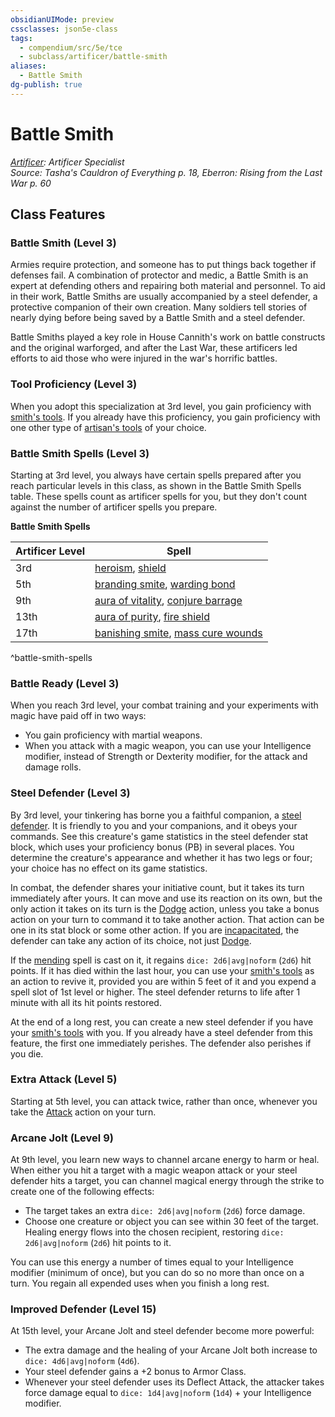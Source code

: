 ```yaml
---
obsidianUIMode: preview
cssclasses: json5e-class
tags:
  - compendium/src/5e/tce
  - subclass/artificer/battle-smith
aliases:
  - Battle Smith
dg-publish: true
---
```

# Battle Smith
*[Artificer](artificer-tce.md): Artificer Specialist*  
*Source: Tasha's Cauldron of Everything p. 18, Eberron: Rising from the Last War p. 60*  


## Class Features

### Battle Smith (Level 3)

Armies require protection, and someone has to put things back together if defenses fail. A combination of protector and medic, a Battle Smith is an expert at defending others and repairing both material and personnel. To aid in their work, Battle Smiths are usually accompanied by a steel defender, a protective companion of their own creation. Many soldiers tell stories of nearly dying before being saved by a Battle Smith and a steel defender.

Battle Smiths played a key role in House Cannith's work on battle constructs and the original warforged, and after the Last War, these artificers led efforts to aid those who were injured in the war's horrific battles.

### Tool Proficiency (Level 3)

When you adopt this specialization at 3rd level, you gain proficiency with [smith's tools](/Admin/CLI/items/smiths-tools.md). If you already have this proficiency, you gain proficiency with one other type of [artisan's tools](/Admin/CLI/items/artisans-tools.md) of your choice.

### Battle Smith Spells (Level 3)

Starting at 3rd level, you always have certain spells prepared after you reach particular levels in this class, as shown in the Battle Smith Spells table. These spells count as artificer spells for you, but they don't count against the number of artificer spells you prepare.

**Battle Smith Spells**

| Artificer Level | Spell |
|-----------------|-------|
| 3rd | [heroism](/Admin/CLI/spells/heroism.md), [shield](/Admin/CLI/spells/shield.md) |
| 5th | [branding smite](/Admin/CLI/spells/branding-smite.md), [warding bond](/Admin/CLI/spells/warding-bond.md) |
| 9th | [aura of vitality](/Admin/CLI/spells/aura-of-vitality.md), [conjure barrage](/Admin/CLI/spells/conjure-barrage.md) |
| 13th | [aura of purity](/Admin/CLI/spells/aura-of-purity.md), [fire shield](/Admin/CLI/spells/fire-shield.md) |
| 17th | [banishing smite](/Admin/CLI/spells/banishing-smite.md), [mass cure wounds](/Admin/CLI/spells/mass-cure-wounds.md) |
^battle-smith-spells

### Battle Ready (Level 3)

When you reach 3rd level, your combat training and your experiments with magic have paid off in two ways:

- You gain proficiency with martial weapons.  
- When you attack with a magic weapon, you can use your Intelligence modifier, instead of Strength or Dexterity modifier, for the attack and damage rolls.  

### Steel Defender (Level 3)

By 3rd level, your tinkering has borne you a faithful companion, a [steel defender](/Admin/CLI/bestiary/construct/steel-defender-tce.md). It is friendly to you and your companions, and it obeys your commands. See this creature's game statistics in the steel defender stat block, which uses your proficiency bonus (PB) in several places. You determine the creature's appearance and whether it has two legs or four; your choice has no effect on its game statistics.

In combat, the defender shares your initiative count, but it takes its turn immediately after yours. It can move and use its reaction on its own, but the only action it takes on its turn is the [Dodge](/3-Mechanics/CLI/rules/actions.md#Dodge) action, unless you take a bonus action on your turn to command it to take another action. That action can be one in its stat block or some other action. If you are [incapacitated](/3-Mechanics/CLI/rules/conditions.md#incapacitated), the defender can take any action of its choice, not just [Dodge](/3-Mechanics/CLI/rules/actions.md#Dodge).

If the [mending](/Admin/CLI/spells/mending.md) spell is cast on it, it regains `dice: 2d6|avg|noform` (`2d6`) hit points. If it has died within the last hour, you can use your [smith's tools](/Admin/CLI/items/smiths-tools.md) as an action to revive it, provided you are within 5 feet of it and you expend a spell slot of 1st level or higher. The steel defender returns to life after 1 minute with all its hit points restored.

At the end of a long rest, you can create a new steel defender if you have your [smith's tools](/Admin/CLI/items/smiths-tools.md) with you. If you already have a steel defender from this feature, the first one immediately perishes. The defender also perishes if you die.

### Extra Attack (Level 5)

Starting at 5th level, you can attack twice, rather than once, whenever you take the [Attack](/3-Mechanics/CLI/rules/actions.md#Attack) action on your turn.

### Arcane Jolt (Level 9)

At 9th level, you learn new ways to channel arcane energy to harm or heal. When either you hit a target with a magic weapon attack or your steel defender hits a target, you can channel magical energy through the strike to create one of the following effects:

- The target takes an extra `dice: 2d6|avg|noform` (`2d6`) force damage.  
- Choose one creature or object you can see within 30 feet of the target. Healing energy flows into the chosen recipient, restoring `dice: 2d6|avg|noform` (`2d6`) hit points to it.  

You can use this energy a number of times equal to your Intelligence modifier (minimum of once), but you can do so no more than once on a turn. You regain all expended uses when you finish a long rest.

### Improved Defender (Level 15)

At 15th level, your Arcane Jolt and steel defender become more powerful:

- The extra damage and the healing of your Arcane Jolt both increase to `dice: 4d6|avg|noform` (`4d6`).  
- Your steel defender gains a +2 bonus to Armor Class.  
- Whenever your steel defender uses its Deflect Attack, the attacker takes force damage equal to `dice: 1d4|avg|noform` (`1d4`) + your Intelligence modifier.